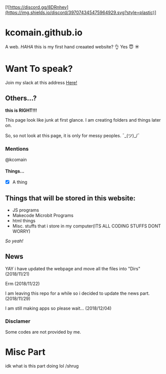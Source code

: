 [![https://discord.gg/8DRnhev](https://img.shields.io/discord/397074345475964929.svg?style=plastic)]
# kcomain.github.io
A web.
_HAHA_
this is my first hand creaated website? :ok_hand:
Yes
:innocent:
:sunny:

# Want To speak?
Join my slack at this address [Here!](https://join.slack.com/t/kcocorp-prst/shared_invite/enQtNTA1OTE0MzQzMzk3LWVhMjA3YmZmNmIwOWJlN2RhNTE1ODYxN2ZkMGRmMDQ1ZmU3YjgzMDk4OWM0NTVkNDY5OGU1ZTc2NDYzMDE2M2Q)

## Others...?
__this is **RIGHT!!!**__

This page look like junk at first glance.
I am creating folders and things later on.

So, so not look at this page, it is only for messy peoples. ¯\_(ツ)_/¯
### Mentions
@kcomain
#### Things...
- [x] A thing
## Things that will be stored in this website:
* JS programs
* Makecode Microbit Programs
* html things
* Misc. stuffs that i store in my computer(ITS ALL CODING STUFFS DONT WORRY)

*So yeah!*

## News 
YAY i have updated the webpage and move all the files into "Dirs" (2018/11/21)

Erm (2018/11/22)

I am leaving this repo for a while so i decided to update the news part. (2018/11/29)

I am still making apps so please wait... (2018/12/04)

### Disclamer
Some codes are not provided by me.

# Misc Part
idk what is this part doing lol /shrug 
